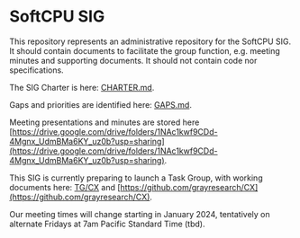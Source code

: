 
# SoftCPU SIG

This repository represents an administrative repository for the SoftCPU SIG.  
It should contain documents to facilitate the group function, e.g. meeting minutes and supporting documents.
It should not contain code nor specifications.

The SIG Charter is here: [CHARTER.md](CHARTER.md).

Gaps and priorities are identified here: [GAPS.md](GAPS.md).

Meeting presentations and minutes are stored here
[https://drive.google.com/drive/folders/1NAc1kwf9CDd-4Mgnx_UdmBMa6KY_uz0b?usp=sharing](https://drive.google.com/drive/folders/1NAc1kwf9CDd-4Mgnx_UdmBMa6KY_uz0b?usp=sharing).

This SIG is currently preparing to launch a Task Group, with working documents here: [TG/CX](TG/CX) and [https://github.com/grayresearch/CX](https://github.com/grayresearch/CX).

Our meeting times will change starting in January 2024, tentatively on alternate Fridays at 7am Pacific Standard Time (tbd).
